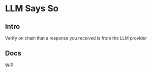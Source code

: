 # LLM Says So

## Intro

Verify on chain that a response you received is from the LLM provider

## Docs

WIP

